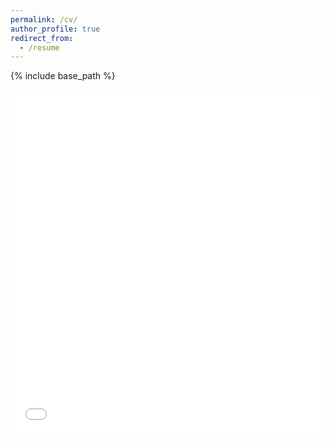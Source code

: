 ```yaml
---
permalink: /cv/
author_profile: true
redirect_from:
  - /resume
---
```


{% include base_path %}  


<iframe src="/files/DHS_CV.pdf" width="100%" height="550" frameborder="no" border="0" marginwidth="0" marginheight="0"></iframe>
